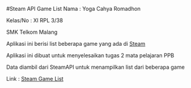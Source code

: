 #Steam API Game List
Nama : Yoga Cahya Romadhon

Kelas/No : XI RPL 3/38

SMK Telkom Malang

Aplikasi ini berisi list beberapa game yang ada di [Steam](store.steampowered.com/)

Aplikasi ini dibuat untuk menyelesaikan tugas 2 mata pelajaran PPB

Data diambil dari SteamAPI untuk menampilkan list dari beberapa game

Link : [Steam Game List](https://drive.google.com/file/d/136eXVMGFWBrHkGlC3yhEQVJo8Kx_3f1q/view?usp=sharing)

